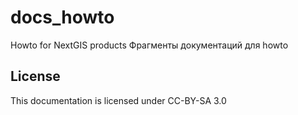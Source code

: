 # docs_howto
Howto for NextGIS products
Фрагменты документаций для howto

License
-------------
This documentation is licensed under CC-BY-SA 3.0
